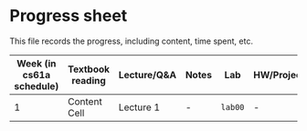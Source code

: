 # Progress sheet
This file records the progress, including content, time spent, etc.

| Week (in cs61a schedule)  | Textbook reading |  Lecture/Q&A  | Notes | Lab | HW/Project |
| ------------------------- | ---------------- | ------------- | ----- | ------- | ---------- |
| 1                         | Content Cell     | Lecture 1     | -     | `lab00` | -          |
